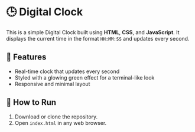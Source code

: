 # 🕒 Digital Clock

This is a simple Digital Clock built using **HTML**, **CSS**, and **JavaScript**. It displays the current time in the format `HH:MM:SS` and updates every second.

## 🔧 Features
- Real-time clock that updates every second
- Styled with a glowing green effect for a terminal-like look
- Responsive and minimal layout

## 🚀 How to Run
1. Download or clone the repository.
2. Open `index.html` in any web browser.
